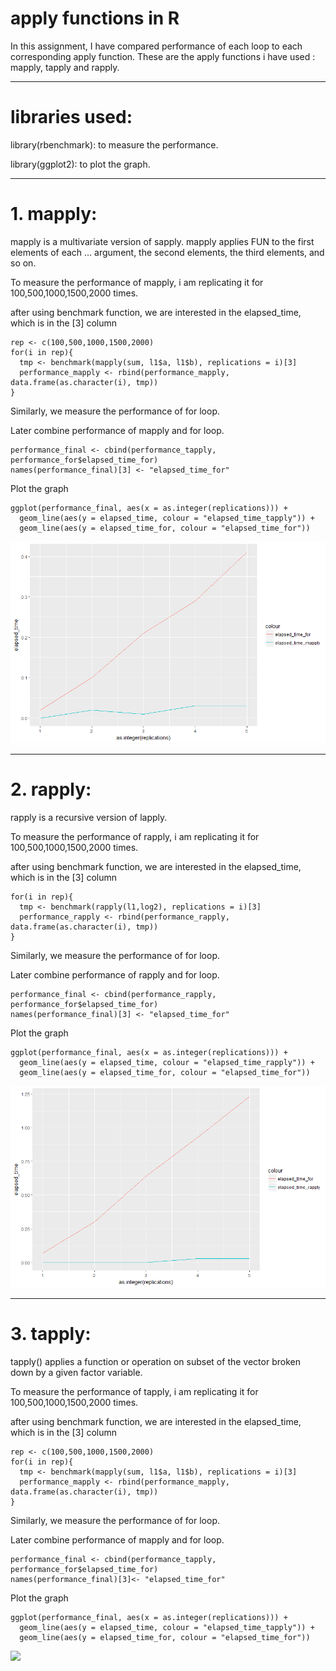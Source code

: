 # apply functions in R

In this assignment, I have compared performance of each loop to each corresponding apply function.
These are the apply functions i have used : mapply, tapply and rapply.


-----

# libraries used: 
library(rbenchmark): to measure the performance.

library(ggplot2): to plot the graph.


--------

# 1. mapply:
mapply is a multivariate version of sapply. mapply applies FUN to the first elements of each … argument, the second elements, the third elements, and so on. 

To measure the performance of mapply, i am replicating it for 100,500,1000,1500,2000 times.

after using benchmark function, we are interested in the elapsed_time, which is in the [3] column
```
rep <- c(100,500,1000,1500,2000)
for(i in rep){
  tmp <- benchmark(mapply(sum, l1$a, l1$b), replications = i)[3]
  performance_mapply <- rbind(performance_mapply, data.frame(as.character(i), tmp))
}
```
Similarly, we measure the performance of for loop.

Later combine performance of mapply and for loop.
```
performance_final <- cbind(performance_tapply, performance_for$elapsed_time_for)
names(performance_final)[3] <- "elapsed_time_for"
```
Plot the graph
```
ggplot(performance_final, aes(x = as.integer(replications))) + 
  geom_line(aes(y = elapsed_time, colour = "elapsed_time_tapply")) + 
  geom_line(aes(y = elapsed_time_for, colour = "elapsed_time_for"))
```
![](images/mapply_plot.png)

-------
# 2. rapply:
rapply is a recursive version of lapply.

To measure the performance of rapply, i am replicating it for 100,500,1000,1500,2000 times.

after using benchmark function, we are interested in the elapsed_time, which is in the [3] column
```
for(i in rep){
  tmp <- benchmark(rapply(l1,log2), replications = i)[3]
  performance_rapply <- rbind(performance_rapply, data.frame(as.character(i), tmp))
}
```
Similarly, we measure the performance of for loop.

Later combine performance of rapply and for loop.
```
performance_final <- cbind(performance_rapply, performance_for$elapsed_time_for)
names(performance_final)[3] <- "elapsed_time_for"

```
Plot the graph
```
ggplot(performance_final, aes(x = as.integer(replications))) + 
  geom_line(aes(y = elapsed_time, colour = "elapsed_time_rapply")) + 
  geom_line(aes(y = elapsed_time_for, colour = "elapsed_time_for"))
```
![](images/rapply_plot.png)

-------

# 3. tapply:
tapply() applies a function or operation on subset of the vector broken down by a given factor variable. 

To measure the performance of tapply, i am replicating it for 100,500,1000,1500,2000 times.

after using benchmark function, we are interested in the elapsed_time, which is in the [3] column
```
rep <- c(100,500,1000,1500,2000)
for(i in rep){
  tmp <- benchmark(mapply(sum, l1$a, l1$b), replications = i)[3]
  performance_mapply <- rbind(performance_mapply, data.frame(as.character(i), tmp))
}
```
Similarly, we measure the performance of for loop.

Later combine performance of mapply and for loop.
```
performance_final <- cbind(performance_tapply, performance_for$elapsed_time_for)
names(performance_final)[3]<- "elapsed_time_for"
```
Plot the graph
```
ggplot(performance_final, aes(x = as.integer(replications))) + 
  geom_line(aes(y = elapsed_time, colour = "elapsed_time_tapply")) + 
  geom_line(aes(y = elapsed_time_for, colour = "elapsed_time_for"))
```
![](R/images/tapply_plot.jpeg)



